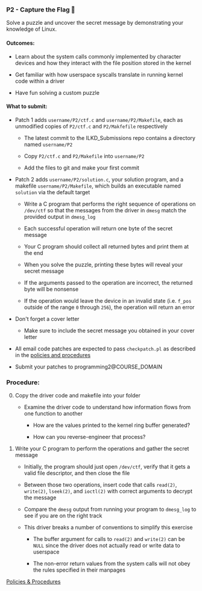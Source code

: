 ### P2 - Capture the Flag 🏁

Solve a puzzle and uncover the secret message by demonstrating your knowledge of Linux.

#### Outcomes:

* Learn about the system calls commonly implemented by character devices and how they interact with the file position stored in the kernel

* Get familiar with how userspace syscalls translate in running kernel code within a driver

* Have fun solving a custom puzzle

#### What to submit:

* Patch 1 adds `username/P2/ctf.c` and `username/P2/Makefile`, each as unmodified copies of `P2/ctf.c` and `P2/Makfefile` respectively

    * The latest commit to the ILKD_Submissions repo contains a directory named `username/P2`

    * Copy `P2/ctf.c` and `P2/Makefile` into `username/P2`

    * Add the files to git and make your first commit

* Patch 2 adds `username/P2/solution.c`, your solution program, and a makefile `username/P2/Makefile`, which builds an executable named `solution` via the default target

    * Write a C program that performs the right sequence of operations on `/dev/ctf` so that the messages from the driver in `dmesg` match the provided output in `dmesg_log`

    * Each successful operation will return one byte of the secret message

    * Your C program should collect all returned bytes and print them at the end

    * When you solve the puzzle, printing these bytes will reveal your secret message

    * If the arguments passed to the operation are incorrect, the returned byte will be nonsense

    * If the operation would leave the device in an invalid state (i.e. `f_pos` outside of the range `0` through `256`), the operation will return an error

* Don't forget a cover letter

    * Make sure to include the secret message you obtained in your cover letter

* All email code patches are expected to pass `checkpatch.pl` as described in the [policies and procedures](/procedures.md)

* Submit your patches to programming2@COURSE_DOMAIN

### Procedure:

0. Copy the driver code and makefile into your folder

    * Examine the driver code to understand how information flows from one function to another

        * How are the values printed to the kernel ring buffer generated?

        * How can you reverse-engineer that process?

0. Write your C program to perform the operations and gather the secret message

    * Initially, the program should just open `/dev/ctf`, verify that it gets a valid file descriptor, and then close the file

    * Between those two operations, insert code that calls `read(2)`, `write(2)`, `lseek(2)`, and `ioctl(2)` with correct arguments to decrypt the message

    * Compare the `dmesg` output from running your program to `dmesg_log` to see if you are on the right track

    * This driver breaks a number of conventions to simplify this exercise

        * The buffer argument for calls to `read(2)` and `write(2)` can be `NULL` since the driver does not actually read or write data to userspace

        * The non-error return values from the system calls will not obey the rules specified in their manpages

[Policies & Procedures](/procedures.md)
